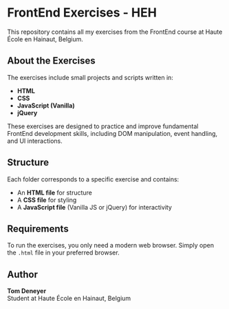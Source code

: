 # FrontEnd Exercises - HEH

This repository contains all my exercises from the FrontEnd course at Haute École en Hainaut, Belgium.

## About the Exercises
The exercises include small projects and scripts written in:
- **HTML**
- **CSS**
- **JavaScript (Vanilla)**
- **jQuery**

These exercises are designed to practice and improve fundamental FrontEnd development skills, including DOM manipulation, event handling, and UI interactions.

## Structure
Each folder corresponds to a specific exercise and contains:
- An **HTML file** for structure
- A **CSS file** for styling
- A **JavaScript file** (Vanilla JS or jQuery) for interactivity

## Requirements
To run the exercises, you only need a modern web browser. Simply open the `.html` file in your preferred browser.

## Author
**Tom Deneyer**  
Student at Haute École en Hainaut, Belgium
